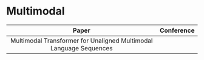# Multimodal

| Paper | Conference |
| :---: | :---: |
|Multimodal Transformer for Unaligned Multimodal Language Sequences||

